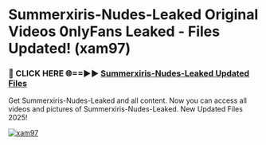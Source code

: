 # Summerxiris-Nudes-Leaked Original Videos 0nlyFans Leaked - Files Updated! (xam97)

<h3>🔴 CLICK HERE 🌐==►► <a href="https://tinyurl.com/yc6ubb5a" rel="nofollow">Summerxiris-Nudes-Leaked Updated Files</a></h3>

Get Summerxiris-Nudes-Leaked and all content. Now you can access all videos and pictures of Summerxiris-Nudes-Leaked. New Updated Files 2025!

[![xam97](https://i.imgur.com/7eu0CRL.gif)](https://tinyurl.com/yc6ubb5a)
